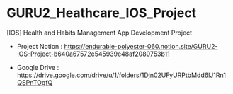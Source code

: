 # GURU2_Heathcare_IOS_Project
[IOS] Health and Habits Management App Development Project

- Project Notion : https://endurable-polyester-060.notion.site/GURU2-IOS-Project-b640a67572e545939e48af2080753b11

- Google Drive : https://drive.google.com/drive/u/1/folders/1Djn02UFyURPtbMdd6lJ1Rn1QSPnTOgfQ
